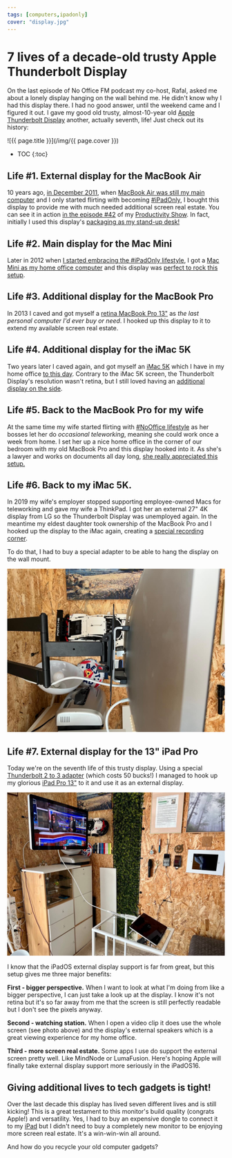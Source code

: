 ```yaml
---
tags: [computers,ipadonly]
cover: "display.jpg"
---
```


# 7 lives of a decade-old trusty Apple Thunderbolt Display

On the last episode of No Office FM podcast my co-host, Rafal, asked me about a lonely display hanging on the wall behind me. He didn't know why I had this display there. I had no good answer, until the weekend came and I figured it out. I gave my good old trusty, almost-10-year old [Apple Thunderbolt Display](https://en.wikipedia.org/wiki/Apple_Thunderbolt_Display) another, actually seventh, life! Just check out its history:

<!--More-->

![{{ page.title }}](/img/{{ page.cover }})

* TOC
{:toc}

## Life #1. External display for the MacBook Air

10 years ago, [in December 2011](https://www.instagram.com/p/Xzi-C/), when [MacBook Air was still my main computer](https://sliwinski.com/my-first-mac/) and I only started flirting with becoming [#iPadOnly](/ipadonly/), I bought this display to provide me with much needed additional screen real estate. You can see it in action [in the episode #42](https://sliwinski.com/still-standing-stand-up-desk-and-productivity-show-42/) of my [Productivity Show](/show/). In fact, initially I used this display's [packaging as my stand-up desk!](https://www.instagram.com/p/Z6Zaf/)

## Life #2. Main display for the Mac Mini

Later in 2012 when [I started embracing the #iPadOnly lifestyle](https://sliwinski.com/ipad-as-my-main-computer-prologue), I got a [Mac Mini as my home office computer](https://sliwinski.com/part-16-why-i-still-need-a-mac-mini-ipad-as-m) and this display was [perfect to rock this setup](https://www.instagram.com/michaelsliwinski/p/TaoP8VJ_WR/).

## Life #3. Additional display for the MacBook Pro

In 2013 I caved and got myself a [retina MacBook Pro 13"](https://sliwinski.com/my-last-pc) as *the last personal computer I'd ever buy or need*. I hooked up this display to it to extend my available screen real estate.

## Life #4. Additional display for the iMac 5K

Two years later I caved again, and got myself an [iMac 5K](/imac/) which I have in my home office [to this day](/office22/). Contrary to the iMac 5K screen, the Thunderbolt Display's resolution wasn't retina, but I still loved having an [additional display on the side](https://www.instagram.com/michaelsliwinski/p/4L_jT0J_RR/).

## Life #5. Back to the MacBook Pro for my wife

At the same time my wife started flirting with [#NoOffice lifestyle](/nooffice/) as her bosses let her do *occasional teleworking*, meaning she could work once a week from home. I set her up a nice home office in the corner of our bedroom with my old MacBook Pro and this display hooked into it. As she's a lawyer and works on documents all day long, [she really appreciated this setup.](https://www.instagram.com/p/7NoMySp_WQ/)

## Life #6. Back to my iMac 5K.

In 2019 my wife's employer stopped supporting employee-owned Macs for teleworking and gave my wife a ThinkPad. I got her an external 27" 4K display from LG so the Thunderbolt Display was unemployed again. In the meantime my eldest daughter took ownership of the MacBook Pro and I hooked up the display to the iMac again, creating a [special recording corner](/office21/).

To do that, I had to buy a special adapter to be able to hang the display on the wall mount.

![{{ page.title }} 2](/img/display-2.jpg)

## Life #7. External display for the 13" iPad Pro

Today we're on the seventh life of this trusty display. Using a special [Thunderbolt 2 to 3 adapter](https://www.apple.com/shop/product/MMEL2AM/A/thunderbolt-3-usb-c-to-thunderbolt-2-adapter) (which costs 50 bucks!) I managed to hook up my glorious [iPad Pro 13"](/ipad13pro/) to it and use it as an external display.

![{{ page.title }} 3](/img/display-3.jpg)

I know that the iPadOS external display support is far from great, but this setup gives me three major benefits:

**First - bigger perspective.** When I want to look at what I'm doing from like a bigger perspective, I can just take a look up at the display. I know it's not retina but it's so far away from me that the screen is still perfectly readable but I don't see the pixels anyway.

**Second - watching station.** When I open a video clip it does use the whole screen (see photo above) and the display's external speakers which is a great viewing experience for my home office.

**Third - more screen real estate.** Some apps I use do support the external screen pretty well. Like MindNode or LumaFusion. Here's hoping Apple will finally take external display support more seriously in the iPadOS16.

## Giving additional lives to tech gadgets is tight!

Over the last decade this display has lived seven different lives and is still kicking! This is a great testament to this monitor's build quality (congrats Apple!) and versatility. Yes, I had to buy an expensive dongle to connect it to my [iPad](/ipadonly/) but I didn't need to buy a completely new monitor to be enjoying more screen real estate. It's a win-win-win all around.

And how do you recycle your old computer gadgets? 

[n]: https://michael.gratis/nozbe
[np]: https://michael.gratis/nozbepersonal